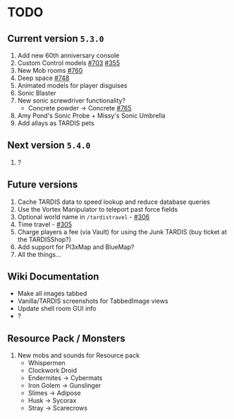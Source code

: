 # TODO

## Current version `5.3.0`

1. Add new 60th anniversary console
2. Custom Control models [#703](https://github.com/eccentricdevotion/TARDIS/issues/703)
   [#355](https://github.com/eccentricdevotion/TARDIS/issues/355)
3. New Mob rooms [#760](https://github.com/eccentricdevotion/TARDIS/issues/760)
4. Deep space [#748](https://github.com/eccentricdevotion/TARDIS/issues/748)
5. Animated models for player disguises
6. Sonic Blaster
7. New sonic screwdriver functionality?
    - Concrete powder -> Concrete [#765](https://github.com/eccentricdevotion/TARDIS/issues/765)
8. Amy Pond's Sonic Probe + Missy's Sonic Umbrella
9. Add allays as TARDIS pets

## Next version `5.4.0`

1. ?

## Future versions

1. Cache TARDIS data to speed lookup and reduce database queries
2. Use the Vortex Manipulator to teleport past force fields
3. Optional world name in `/tardistravel` - [#306](https://github.com/eccentricdevotion/TARDIS/issues/306)
4. Time travel - [#305](https://github.com/eccentricdevotion/TARDIS/issues/305)
5. Charge players a fee (via Vault) for using the Junk TARDIS (buy ticket at the TARDISShop?)
6. Add support for Pl3xMap and BlueMap?
7. All the things...

## Wiki Documentation

* Make all images tabbed
* Vanilla/TARDIS screenshots for TabbedImage views
* Update shell room GUI info
* ?

## Resource Pack / Monsters

1. New mobs and sounds for Resource pack
    * Whispermen
    * Clockwork Droid
    * Endermites -> Cybermats
    * Iron Golem -> Gunslinger
    * Slimes -> Adipose
    * Husk -> Sycorax
    * Stray -> Scarecrows
